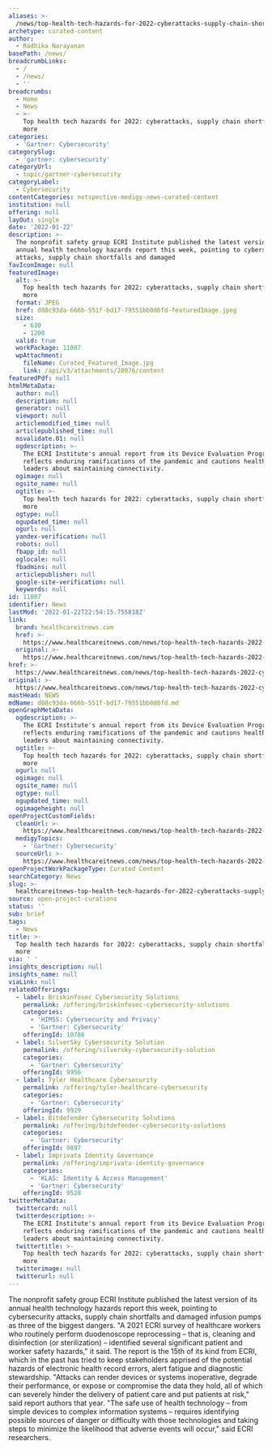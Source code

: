 ```yaml
---
aliases: >-
  /news/top-health-tech-hazards-for-2022-cyberattacks-supply-chain-shortfalls-and-more
archetype: curated-content
author:
  - Radhika Narayanan
basePath: /news/
breadcrumbLinks:
  - /
  - /news/
  - ''
breadcrumbs:
  - Home
  - News
  - >-
    Top health tech hazards for 2022: cyberattacks, supply chain shortfalls and
    more
categories:
  - 'Gartner: Cybersecurity'
categorySlug:
  - 'gartner: cybersecurity'
categoryUrl:
  - topic/gartner-cybersecurity
categoryLabel:
  - Cybersecurity
contentCategories: netspective-medigy-news-curated-content
institution: null
offering: null
layOut: single
date: '2022-01-22'
description: >-
  The nonprofit safety group ECRI Institute published the latest version of its
  annual health technology hazards report this week, pointing to cybersecurity
  attacks, supply chain shortfalls and damaged 
favIconImage: null
featuredImage:
  alt: >-
    Top health tech hazards for 2022: cyberattacks, supply chain shortfalls and
    more
  format: JPEG
  href: d88c93da-666b-551f-bd17-79551bb0d6fd-featuredImage.jpeg
  size:
    - 630
    - 1200
  valid: true
  workPackage: 11007
  wpAttachment:
    fileName: Curated_Featured_Image.jpg
    link: /api/v3/attachments/20976/content
featuredPdf: null
htmlMetaData:
  author: null
  description: null
  generator: null
  viewport: null
  articlemodified_time: null
  articlepublished_time: null
  msvalidate.01: null
  ogdescription: >-
    The ECRI Institute's annual report from its Device Evaluation Program
    reflects enduring ramifications of the pandemic and cautions healthcare
    leaders about maintaining connectivity.
  ogimage: null
  ogsite_name: null
  ogtitle: >-
    Top health tech hazards for 2022: cyberattacks, supply chain shortfalls and
    more
  ogtype: null
  ogupdated_time: null
  ogurl: null
  yandex-verification: null
  robots: null
  fbapp_id: null
  oglocale: null
  fbadmins: null
  articlepublisher: null
  google-site-verification: null
  keywords: null
id: 11007
identifier: News
lastMod: '2022-01-22T22:54:15.755818Z'
link:
  brand: healthcareitnews.com
  href: >-
    https://www.healthcareitnews.com/news/top-health-tech-hazards-2022-cyberattacks-supply-chain-shortfalls-and-more
  original: >-
    https://www.healthcareitnews.com/news/top-health-tech-hazards-2022-cyberattacks-supply-chain-shortfalls-and-more
href: >-
  https://www.healthcareitnews.com/news/top-health-tech-hazards-2022-cyberattacks-supply-chain-shortfalls-and-more
original: >-
  https://www.healthcareitnews.com/news/top-health-tech-hazards-2022-cyberattacks-supply-chain-shortfalls-and-more
mastHead: NEWS
mdName: d88c93da-666b-551f-bd17-79551bb0d6fd.md
openGraphMetaData:
  ogdescription: >-
    The ECRI Institute's annual report from its Device Evaluation Program
    reflects enduring ramifications of the pandemic and cautions healthcare
    leaders about maintaining connectivity.
  ogtitle: >-
    Top health tech hazards for 2022: cyberattacks, supply chain shortfalls and
    more
  ogurl: null
  ogimage: null
  ogsite_name: null
  ogtype: null
  ogupdated_time: null
  ogimageheight: null
openProjectCustomFields:
  cleanUrl: >-
    https://www.healthcareitnews.com/news/top-health-tech-hazards-2022-cyberattacks-supply-chain-shortfalls-and-more
  medigyTopics:
    - 'Gartner: Cybersecurity'
  sourceUrl: >-
    https://www.healthcareitnews.com/news/top-health-tech-hazards-2022-cyberattacks-supply-chain-shortfalls-and-more
openProjectWorkPackageType: Curated Content
searchCategory: News
slug: >-
  healthcareitnews-top-health-tech-hazards-for-2022-cyberattacks-supply-chain-shortfalls-and-more
source: open-project-curations
status: ''
sub: brief
tags:
  - News
title: >-
  Top health tech hazards for 2022: cyberattacks, supply chain shortfalls and
  more
via: ' '
insights_description: null
insights_name: null
viaLink: null
relatedOfferings:
  - label: Briskinfosec Cybersecurity Solutions
    permalink: /offering/briskinfosec-cybersecurity-solutions
    categories:
      - 'HIMSS: Cybersecurity and Privacy'
      - 'Gartner: Cybersecurity'
    offeringId: 10786
  - label: SilverSky Cybersecurity Solution
    permalink: /offering/silversky-cybersecurity-solution
    categories:
      - 'Gartner: Cybersecurity'
    offeringId: 9956
  - label: Tyler Healthcare Cybersecurity
    permalink: /offering/tyler-healthcare-cybersecurity
    categories:
      - 'Gartner: Cybersecurity'
    offeringId: 9929
  - label: Bitdefender Cybersecurity Solutions
    permalink: /offering/bitdefender-cybersecurity-solutions
    categories:
      - 'Gartner: Cybersecurity'
    offeringId: 9897
  - label: Imprivata Identity Governance
    permalink: /offering/imprivata-identity-governance
    categories:
      - 'KLAS: Identity & Access Management'
      - 'Gartner: Cybersecurity'
    offeringId: 9528
twitterMetaData:
  twittercard: null
  twitterdescription: >-
    The ECRI Institute's annual report from its Device Evaluation Program
    reflects enduring ramifications of the pandemic and cautions healthcare
    leaders about maintaining connectivity.
  twittertitle: >-
    Top health tech hazards for 2022: cyberattacks, supply chain shortfalls and
    more
  twitterimage: null
  twitterurl: null
---
```

<p>The nonprofit safety group ECRI Institute published the latest version of its annual health technology hazards report this week, pointing to cybersecurity attacks, supply chain shortfalls and damaged infusion pumps as three of the biggest dangers.
"A 2021 ECRI survey of healthcare workers who routinely perform duodenoscope reprocessing – that is, cleaning and disinfection (or sterilization) – identified several significant patient and worker safety hazards," it said.
The report is the 15th of its kind from ECRI, which in the past has tried to keep stakeholders apprised of the potential hazards of electronic health record errors, alert fatigue and diagnostic stewardship.
"Attacks can render devices or systems inoperative, degrade their performance, or expose or compromise the data they hold, all of which can severely hinder the delivery of patient care and put patients at risk," said report authors that year.
"The safe use of health technology – from simple devices to complex information systems – requires identifying possible sources of danger or difficulty with those technologies and taking steps to minimize the likelihood that adverse events will occur," said ECRI researchers.</p>